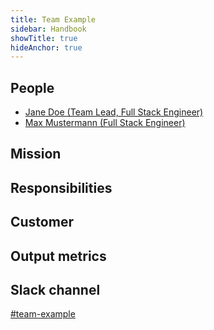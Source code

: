 ```yaml
---
title: Team Example
sidebar: Handbook
showTitle: true
hideAnchor: true
---
```


## People

- [Jane Doe (Team Lead, Full Stack Engineer)](/team)
- [Max Mustermann (Full Stack Engineer)](/team)

## Mission

## Responsibilities

## Customer

## Output metrics

## Slack channel

[#team-example](https://posthog.slack.com/messages/team-example)
